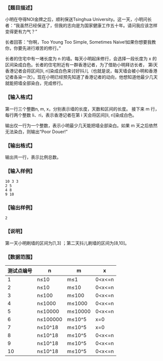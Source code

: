 ### 【题目描述】

小明在夺得NOI金牌之后，顺利保送Tsinghua University。这一天，小明问长者：“我虽然已经保送了，但我的志向是为国家健康工作五十年。请问我应该怎样变得更有力气？”

长者回答：“你啊，Too Young Too Simple, Sometimes Naive!如果你想要我教 你，你要先进行艰苦的修行。”


长者的住宅中有一堵长度为 n 的墙。每天小明起床修行，会选择一段长度为 x 的区间染成白色。长者的住宅附近有一群香港记者，为了借助小明拜访长者， 第i天香港记者会将区间[li, ri]染成白色来讨好抖儿（也就是说，每天墙会被小明和香港记者各染一次）。现在小明已经预先知道了香港记者的动向，他想知道他最少几天就能把墙全部染白，完成修行。 


### 【输入格式】

第一行三个整数n, m, x，分别表示墙的长度，天数和区间的长度。 接下来 m 行，每行两个整数 li、ri，表示香港记者在第 i 天会将区间[li, ri]染成白色。

输出仅一行为一个整数，表示小明最少几天能把墙全部染白。如果 m 天之后依然无法染白，则输出“Poor Douer!”

### 【输出格式】

输出共一行，表示比例总数。

### 【输入样例】


```plaintext
10 3 3
2 5
4 8
9 10
```

### 【输出样例】 

```plaintext
2
```

### 【说明】

第一天小明刷墙的区间为[1,3] ；第二天抖儿刷墙的区间为[8,10]。

### 【数据范围】

| 测试点编号 | n        | m       | x      |
|------------|----------|---------|--------|
| 1          | n≤10     | m≤1     | 0<x<=n |
| 2          | n≤10     | m≤10    | 0<x<=n |
| 3          | n≤100    | m≤100   | 0<x<=n |
| 4          | n≤1000   | m≤1000  | 0<x<=n |
| 5          | n≤10000  | m≤10000 | 0<x<=n |
| 6          | n≤100000 | m≤10^5  | x=0    |
| 7          | n≤10^18  | m≤10^5  | x=0    |
| 8          | n≤10^18  | m≤10^5  | 0<x<=n |
| 9          | n≤10^18  | m≤10^5  | 0<x<=n |
| 10         | n≤10^18  | m≤10^5  | 0<x<=n |

